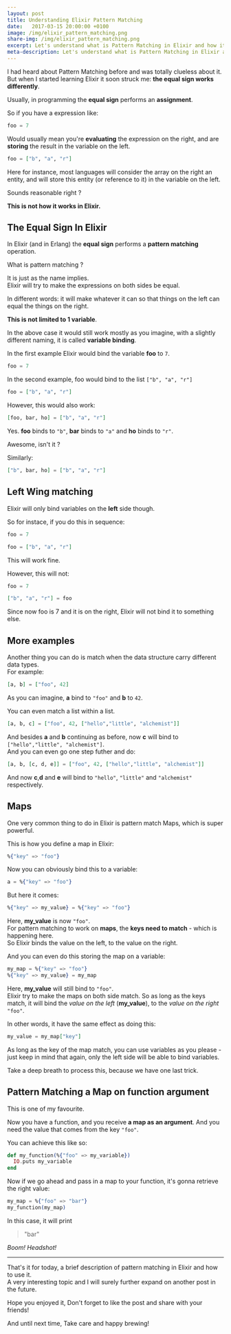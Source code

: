 ```yaml
---
layout: post
title: Understanding Elixir Pattern Matching
date:   2017-03-15 20:00:00 +0100
image: /img/elixir_pattern_matching.png
share-img: /img/elixir_pattern_matching.png
excerpt: Let's understand what is Pattern Matching in Elixir and how it makes code more efficient and more readable.
meta-description: Let's understand what is Pattern Matching in Elixir and how it makes code more efficient and more readable.
---
```

I had heard about Pattern Matching before and was totally clueless about it. But when I started learning Elixir it soon struck me: __the equal sign works differently__.

Usually, in programming the __equal sign__ performs an __assignment__.

So if you have a expression like:

```elixir
foo = 7
```

Would usually mean you're __evaluating__ the expression on the right, and are __storing__ the result in the variable on the left.

```elixir
foo = ["b", "a", "r"]
```

Here for instance, most languages will consider the array on the right an entity, and will store this entity (or reference to it) in the variable on the left.

Sounds reasonable right ?

__This is not how it works in Elixir.__

## The Equal Sign In Elixir

In Elixir (and in Erlang) the __equal sign__ performs a __pattern matching__ operation.

What is pattern matching ?

It is just as the name implies.  
Elixir will try to make the expressions on both sides be equal.

In different words: it will make whatever it can so that things on the left can equal the things on the right.

__This is not limited to 1 variable__.

In the above case it would still work mostly as you imagine, with a slightly different naming, it is called __variable binding__.

In the first example Elixir would bind the variable __foo__ to `7`.

```elixir
foo = 7
```

In the second example, foo would bind to the list `["b", "a", "r"]`

```elixir
foo = ["b", "a", "r"]
```

However, this would also work:

```elixir
[foo, bar, ho] = ["b", "a", "r"]
```

Yes.
__foo__ binds to `"b"`, __bar__ binds to `"a"` and __ho__ binds to `"r"`.

Awesome, isn't it ?

Similarly:

```elixir
["b", bar, ho] = ["b", "a", "r"]
```

## Left Wing matching

Elixir will only bind variables on the __left__ side though.

So for instace, if you do this in sequence:

```elixir
foo = 7

foo = ["b", "a", "r"]
```

This will work fine.

However, this will not:

```elixir
foo = 7

["b", "a", "r"] = foo
```

Since now foo is 7 and it is on the right, Elixir will not bind it to something else.

## More examples

Another thing you can do is match when the data structure carry different data types.  
For example:

```elixir
[a, b] = ["foo", 42]
```

As you can imagine, __a__ bind to `"foo"` and __b__ to `42`.

You can even match a list within a list.

```elixir
[a, b, c] = ["foo", 42, ["hello","little", "alchemist"]]
```

And besides __a__ and __b__ continuing as before, now __c__ will bind to `["hello","little", "alchemist"]`.  
And you can even go one step futher and do:

```elixir
[a, b, [c, d, e]] = ["foo", 42, ["hello","little", "alchemist"]]
```

And now __c__,__d__ and __e__ will bind to `"hello"`, `"little"` and `"alchemist"` respectively.

## Maps

One very common thing to do in Elixir is pattern match Maps, which is super powerful.

This is how you define a map in Elixir:

```elixir
%{"key" => "foo"}
```

Now you can obviously bind this to a variable:

```elixir
a = %{"key" => "foo"}
```

But here it comes:

```elixir
%{"key" => my_value} = %{"key" => "foo"}
```
Here, __my_value__ is now `"foo"`.  
For pattern matching to work on __maps__, the __keys need to match__ - which is happening here.  
So Elixir binds the value on the left, to the value on the right.

And you can even do this storing the map on a variable:

```elixir
my_map = %{"key" => "foo"}
%{"key" => my_value} = my_map
```

Here, __my_value__ will still bind to `"foo"`.  
Elixir try to make the maps on both side match. So as long as the keys match, it will bind the _value on the left_ (__my_value__), to the _value on the right_ `"foo"`.

In other words, it have the same effect as doing this:

```elixir
my_value = my_map["key"]
```

As long as the key of the map match, you can use variables as you please - just keep in mind that again, only the left side will be able to bind variables.

Take a deep breath to process this, because we have one last trick.

## Pattern Matching a Map on function argument

This is one of my favourite.

Now you have a function, and you receive __a map as an argument__.
And you need the value that comes from the key `"foo"`.

You can achieve this like so:

```elixir
def my_function(%{"foo" => my_variable})
  IO.puts my_variable
end
```

Now if we go ahead and pass in a map to your function, it's gonna retrieve the right value:

```elixir
my_map = %{"foo" => "bar"}
my_function(my_map)
```

In this case, it will print

> "bar"

_Boom! Headshot!_

---

That's it for today, a brief description of pattern matching in Elixir and how to use it.  
A very interesting topic and I will surely further expand on another post in the future.

Hope you enjoyed it,
Don't forget to like the post and share with your friends!

And until next time,
Take care and happy brewing!
